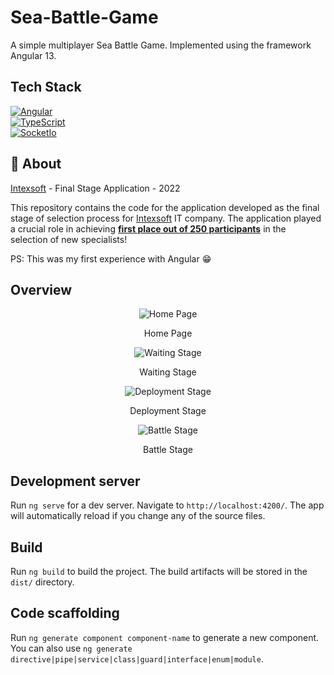 # Sea-Battle-Game

A simple multiplayer Sea Battle Game. Implemented using the framework Angular 13.

## Tech Stack

[![Angular][shields-angular-domain]](https://nextjs.org/) </br>
[![TypeScript][shields-typescript-domain]](https://www.typescriptlang.org/) </br>
[![SocketIo][shields-socket-io-domain]](https://www.typescriptlang.org/) </br>

[shields-angular-domain]: https://img.shields.io/badge/Angular_13-%23c3002f?style=for-the-badge&logo=angular&logoColor=white
[shields-typescript-domain]: https://img.shields.io/badge/typescript-%23007ACC.svg?style=for-the-badge&logo=typescript&logoColor=white
[shields-socket-io-domain]: https://img.shields.io/badge/Socket.io-%23000.svg?style=for-the-badge&logo=socketdotio&logoColor=white

## 🥇 About 

<a href="https://intexsoft.com/">Intexsoft</a> - Final Stage Application - 2022

This repository contains the code for the application developed as the final stage of selection process for <a href="https://intexsoft.com/">Intexsoft</a> IT company. The application played a crucial role in achieving <ins>**first place out of 250 participants**</ins> in the selection of new specialists!

PS: This was my first experience with Angular 😁

## Overview

<div align="center">
  <img src="https://drive.google.com/thumbnail?id=1A_7VBw0d-Yk-xwU-CfdAEZ7d9ivfWEkh&sz=w1920" alt="Home Page">
  <p>Home Page</p>
  <img src="https://drive.google.com/thumbnail?id=1MrDss4S67jRPiL8o9qnP9gbUYqB9h2io&sz=w1920" alt="Waiting Stage">
  <p>Waiting Stage</p>
  <img src="https://drive.google.com/thumbnail?id=1POVLJgwgIpccYUBczPZT1rZPwp0zwhrc&sz=w1920" alt="Deployment Stage">
  <p>Deployment Stage</p>
  <img src="https://drive.google.com/thumbnail?id=199-pIpKpYcUIoXw87ZtUqNkBq6xBTND7&sz=w1920" alt="Battle Stage">
  <p>Battle Stage</p>
</div>

## Development server

Run `ng serve` for a dev server. Navigate to `http://localhost:4200/`. The app will automatically reload if you change any of the source files.

## Build

Run `ng build` to build the project. The build artifacts will be stored in the `dist/` directory.

## Code scaffolding

Run `ng generate component component-name` to generate a new component. You can also use `ng generate directive|pipe|service|class|guard|interface|enum|module`.